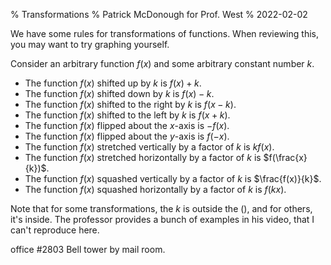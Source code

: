 % Transformations
% Patrick McDonough for Prof. West
% 2022-02-02

We have some rules for transformations of functions.
When reviewing this, you may want to try graphing yourself.

Consider an arbitrary function $f(x)$ and some arbitrary constant number $k$.

* The function $f(x)$ shifted up by $k$ is $f(x)+k$.
* The function $f(x)$ shifted down by $k$ is $f(x)-k$.
* The function $f(x)$ shifted to the right by $k$ is $f(x-k)$.
* The function $f(x)$ shifted to the left by $k$ is $f(x+k)$.
* The function $f(x)$ flipped about the $x$-axis is $-f(x)$.
* The function $f(x)$ flipped about the $y$-axis is $f(-x)$.
* The function $f(x)$ stretched vertically by a factor of $k$ is $kf(x)$.
* The function $f(x)$ stretched horizontally by a factor of $k$ is $f(\frac{x}{k})$.
* The function $f(x)$ squashed vertically by a factor of $k$ is $\frac{f(x)}{k}$.
* The function $f(x)$ squashed horizontally by a factor of $k$ is $f(kx)$.

Note that for some transformations, the $k$ is outside the $()$, and for others, it's inside.
The professor provides a bunch of examples in his video, that I can't reproduce here.

office #2803 Bell tower by mail room.
